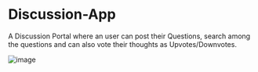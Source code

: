 # Discussion-App
A Discussion Portal where an user can post their Questions, search among the questions and can also vote their thoughts as Upvotes/Downvotes.

![image](https://user-images.githubusercontent.com/67709501/186434075-a38e3be9-16b9-4a7f-8023-b6704761d247.png)
